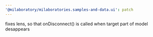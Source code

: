 ```yaml
---
'@milaboratory/milaboratories.samples-and-data.ui': patch
---
```


fixes lens, so that onDisconnect() is called when target part of model desappears
